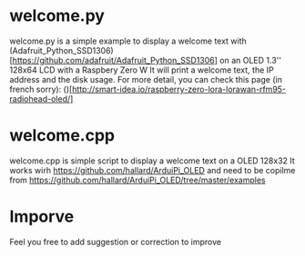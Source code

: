 welcome.py
===
welcome.py is a simple example to display a welcome text with (Adafruit_Python_SSD1306)[https://github.com/adafruit/Adafruit_Python_SSD1306] 
on an OLED 1.3'' 128x64 LCD with a Raspbery Zero W
It will print a welcome text, the IP address and the disk usage.
For more detail, you can check this page (in french sorry): ()[http://smart-idea.io/raspberry-zero-lora-lorawan-rfm95-radiohead-oled/]

welcome.cpp
===
welcome.cpp is simple script to display a welcome text on a OLED 128x32
It works wirh https://github.com/hallard/ArduiPi_OLED and need to be copilme from https://github.com/hallard/ArduiPi_OLED/tree/master/examples

Imporve
===
Feel you free to add suggestion or correction to improve
